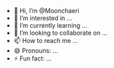 - 👋 Hi, I’m @Moonchaeri
- 👀 I’m interested in ...
- 🌱 I’m currently learning ...
- 💞️ I’m looking to collaborate on ...
- 📫 How to reach me ...
- 😄 Pronouns: ...
- ⚡ Fun fact: ...

<!---
Moonchaeri/Moonchaeri is a ✨ special ✨ repository because its `README.md` (this file) appears on your GitHub profile.
You can click the Preview link to take a look at your changes.
--->

